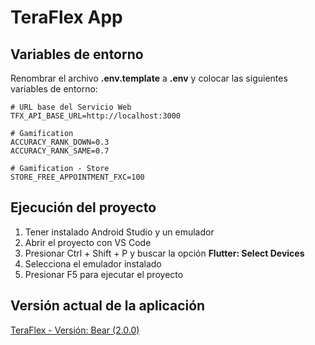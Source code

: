 # TeraFlex App

## Variables de entorno

Renombrar el archivo **.env.template** a **.env** y colocar las siguientes variables de entorno:

```
# URL base del Servicio Web
TFX_API_BASE_URL=http://localhost:3000

# Gamification
ACCURACY_RANK_DOWN=0.3
ACCURACY_RANK_SAME=0.7

# Gamification - Store
STORE_FREE_APPOINTMENT_FXC=100
```

## Ejecución del proyecto

1. Tener instalado Android Studio y un emulador
2. Abrir el proyecto con VS Code
3. Presionar Ctrl + Shift + P y buscar la opción **Flutter: Select Devices**
4. Selecciona el emulador instalado
5. Presionar F5 para ejecutar el proyecto

## Versión actual de la aplicación

[TeraFlex - Versión: Bear (2.0.0)](https://uteqeduec-my.sharepoint.com/:u:/g/personal/ldelacruzg_msuteq_edu_ec/ES-Fzv4C8uVOobbtClm2BMkBAPsZuj1YilL9biHr2xaKAA?e=4w4Yqe)
